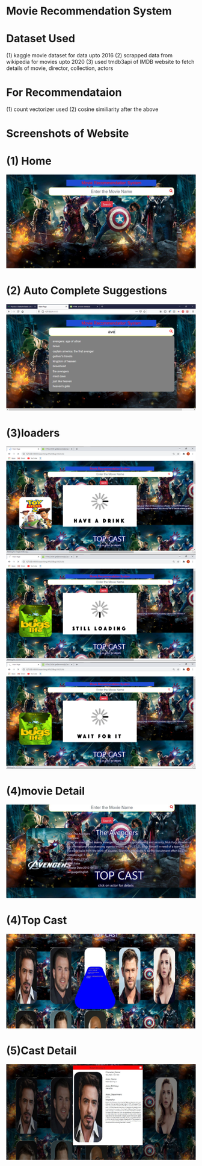 # Movie Recommendation System

# Dataset Used
(1) kaggle movie dataset for data upto 2016
(2) scrapped data from wikipedia for movies upto 2020
(3) used tmdb3api of IMDB website to fetch details of movie,
director, collection, actors

# For Recommendataion
(1) count vectorizer used
(2) cosine similiarity after the above 


# Screenshots of Website

# (1) Home
![](Images/home.JPG)
# (2) Auto Complete Suggestions
![](Images/autoComplete.png)
# (3)loaders
![](Images/loader1.png)
![](Images/loader2.png)
![](Images/loader3.png)
# (4)movie Detail
![](Images/movie_detail.JPG)
# (4)Top Cast
![](Images/top_cast_list.JPG)
# (5)Cast Detail
  ![](Images/Cast_detail.JPG)
